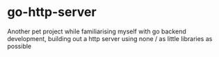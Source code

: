 # go-http-server
Another pet project while familiarising myself with go backend development, building out a http server using none / as little libraries as possible

